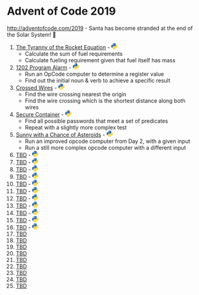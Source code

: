 # Advent of Code 2019

http://adventofcode.com/2019 - Santa has become stranded at the end of the Solar System! 🚀

1. [The Tyranny of the Rocket Equation](http://adventofcode.com/2019/day/1) - [![Python](/images/python.png)](01/one.py)
   * Calculate the sum of fuel requirements
   * Calculate fueling requirement given that fuel itself has mass
2. [1202 Program Alarm](http://adventofcode.com/2019/day/2) - [![Python](/images/python.png)](02/two.py)
   * Run an OpCode computer to determine a register value
   * Find out the initial noun & verb to achieve a specific result
3. [Crossed Wires](http://adventofcode.com/2019/day/3) - [![Python](/images/python.png)](03/three.py)
   * Find the wire crossing nearest the origin
   * Find the wire crossing which is the shortest distance along both wires
4. [Secure Container](http://adventofcode.com/2019/day/4) - [![Python](/images/python.png)](04/four.py)
   * Find all possible passwords that meet a set of predicates
   * Repeat with a slightly more complex test
5. [Sunny with a Chance of Asteroids](http://adventofcode.com/2019/day/5) - [![Python](/images/python.png)](05/five.py)
   * Run an improved opcode computer from Day 2, with a given input
   * Run a still more complex opcode computer with a different input
6. [TBD](http://adventofcode.com/2019/day/6) - [![Python](/images/python.png)](06/six.py)
7. [TBD](http://adventofcode.com/2019/day/7) - [![Python](/images/python.png)](07/seven.py)
8. [TBD](http://adventofcode.com/2019/day/8) - [![Python](/images/python.png)](08/eight.py)
9. [TBD](http://adventofcode.com/2019/day/9) - [![Python](/images/python.png)](09/nine.py)
10. [TBD](http://adventofcode.com/2019/day/10) - [![Python](/images/python.png)](10/ten.py)
11. [TBD](http://adventofcode.com/2019/day/11) - [![Python](/images/python.png)](11/eleven.py)
12. [TBD](http://adventofcode.com/2019/day/12) - [![Python](/images/python.png)](12/twelve.py)
13. [TBD](http://adventofcode.com/2019/day/13) - [![Python](/images/python.png)](13/thirteen.py)
14. [TBD](http://adventofcode.com/2019/day/14) - [![Python](/images/python.png)](14/fourteen.py)
15. [TBD](http://adventofcode.com/2019/day/15) - [![Python](/images/python.png)](15/fifteen.py)
16. [TBD](http://adventofcode.com/2019/day/16) - [![Python](/images/python.png)](16/sixteen.py)
17. [TBD](http://adventofcode.com/2019/day/17)
18. [TBD](http://adventofcode.com/2019/day/18)
19. [TBD](http://adventofcode.com/2019/day/19)
20. [TBD](http://adventofcode.com/2019/day/20)
21. [TBD](http://adventofcode.com/2019/day/21)
22. [TBD](http://adventofcode.com/2019/day/22)
23. [TBD](http://adventofcode.com/2019/day/23)
24. [TBD](http://adventofcode.com/2019/day/24)
25. [TBD](http://adventofcode.com/2019/day/25)
